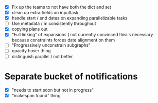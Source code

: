 - [x] Fix up the teams to not have both the dict and set
- [x] clean up extra fields on inputtask
- [x] handle start / end dates on expanding parallelizable tasks
- [ ] Use metadata / m consistently throughout
- [x] copying plans out 
- [x] "Full linking" of expansions ( not currently convinced thisi s necessary because constraints forces date alignment on them
- [ ] "Progressively unconstrain subgraphs"
- [ ] opacity hover thing
- [ ] distinguish parallel / not better

# Separate bucket of notifications
- [x] "needs to start soon but not in progress"
- [x] "makespan found" thing
